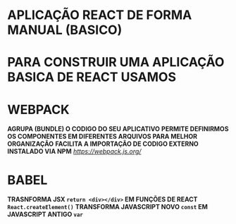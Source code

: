 # APLICAÇÃO REACT DE FORMA MANUAL (BASICO)

# PARA CONSTRUIR UMA APLICAÇÃO BASICA DE REACT USAMOS 

# WEBPACK
**AGRUPA (BUNDLE) O CODIGO DO SEU APLICATIVO**
**PERMITE DEFINIRMOS OS COMPONENTES EM DIFERENTES ARQUIVOS PARA MELHOR ORGANIZAÇÃO**
**FACILITA A IMPORTAÇÃO DE CODIGO EXTERNO INSTALADO VIA NPM**
*https://webpack.js.org/*

# BABEL 
**TRASNFORMA JSX `return <div></div>` EM FUNÇÕES DE REACT `React.createElement()`**
**TRANSFORMA JAVASCRIPT NOVO `const` EM JAVASCRIPT ANTIGO `var`**